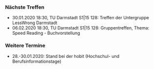 ### Nächste Treffen

  * 30.01.2020 18:30, TU Darmstadt S1|15 128: Treffen der Untergruppe LessWrong Darmstadt
  * 06.02.2020 18:30, TU Darmstadt S1|15 128: Gruppentreffen, Thema: Speed Reading - Buchvorstellung 

### Weitere Termine

  * 28.-30.01.2020: Stand bei der hobit (Hochschul- und Berufsinformationstage)
